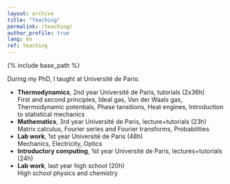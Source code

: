 ```yaml
---
layout: archive
title: "Teaching"
permalink: /teaching/
author_profile: true
lang: en
ref: teaching
---
```


{% include base_path %}

<!--
{% for post in site.teaching reversed %}
  {% include archive-single.html %}
{% endfor %}
-->

During my PhD, I taught at Université de Paris:

<ul style="list-style-type:disc;">

<li>
<b>Thermodynamics</b>, 2nd year Université de Paris, tutorials (2x36h) <br>
First and second principles, Ideal gas, Van der Waals gas, Thermodynamic potentials, Phase tansitions,
Heat engines, Introduction to statistical mechanics
</li>

<li>
<b>Mathematics</b>, 3rd year Université de Paris, lecture+tutorials (23h) <br>
Matrix calculus, Fourier series and Fourier transforms, Probabilities
</li>

<li>
<b>Lab work</b>, 1st year Université de Paris (48h) <br>
Mechanics, Electricity, Optics
</li>

<li>
<b>Introductory computing</b>, 1st year Université de Paris, lectures+tutorials (24h)
</li>

<li>
<b>Lab work</b>, last year high school (20h) <br>
High school physics and chemistry
</li>

</ul>
